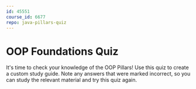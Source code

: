 ```yaml
---
id: 45551
course_id: 6677
repo: java-pillars-quiz
---
```


# OOP Foundations Quiz

It's time to check your knowledge of the OOP Pillars! Use this quiz to create a custom study guide.
Note any answers that were marked incorrect, so you can study the relevant
material and try this quiz again.

